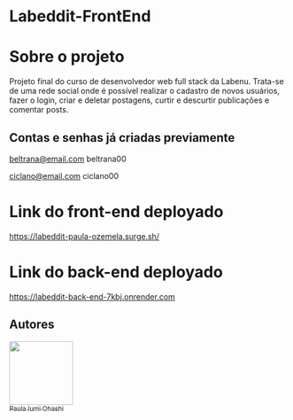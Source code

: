 # Labeddit-FrontEnd

# Sobre o projeto
Projeto final do curso de desenvolvedor web full stack da Labenu. Trata-se de uma rede social onde é possível realizar o cadastro de novos usuários, fazer o login, criar e deletar postagens, curtir e descurtir publicações e comentar posts.

## Contas e senhas já criadas previamente
beltrana@email.com
beltrana00

ciclano@email.com
ciclano00

# Link do front-end deployado
https://labeddit-paula-ozemela.surge.sh/

# Link do back-end deployado 
https://labeddit-back-end-7kbj.onrender.com

## Autores
[<img src="https://github.com/PaulaOhashi/labecommerce-backend/assets/107084846/d9ecbcb0-07da-44e1-a511-60f604e9d1bb" width=115><br><sub>Paula Iumi Ohashi</sub>](https://github.com/PaulaOhashi)
